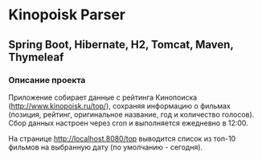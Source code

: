 # Kinopoisk Parser

## Spring Boot, Hibernate, H2, Tomcat, Maven, Thymeleaf

### Описание проекта
Приложение собирает данные с рейтинга Кинопоиска (http://www.kinopoisk.ru/top/), сохраняя информацию о фильмах (позиция, рейтинг, оригинальное название, год и количество голосов). Сбор данных настроен через cron и выполняется ежедневно в 12:00.

На странице http://localhost.8080/top выводится список из топ-10 фильмов на выбранную дату (по умолчанию - сегодня).

